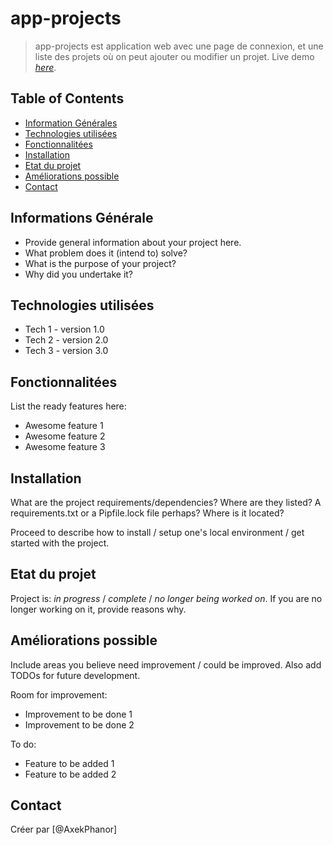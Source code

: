 # app-projects
> app-projects est application web avec une page de connexion, et une liste des projets où on peut ajouter ou modifier un projet.
> Live demo [_here_](https://www.example.com). <!-- If you have the project hosted somewhere, include the link here. -->

## Table of Contents
* [Information Générales](#general-information)
* [Technologies utilisées](#technologies-used)
* [Fonctionnalitées](#features)
* [Installation](#setup)
* [Etat du projet](#project-status)
* [Améliorations possible](#room-for-improvement)
* [Contact](#contact)
<!-- * [License](#license) -->


## Informations Générale
- Provide general information about your project here.
- What problem does it (intend to) solve?
- What is the purpose of your project?
- Why did you undertake it?
<!-- You don't have to answer all the questions - just the ones relevant to your project. -->


## Technologies utilisées
- Tech 1 - version 1.0
- Tech 2 - version 2.0
- Tech 3 - version 3.0


## Fonctionnalitées
List the ready features here:
- Awesome feature 1
- Awesome feature 2
- Awesome feature 3


## Installation
What are the project requirements/dependencies? Where are they listed? A requirements.txt or a Pipfile.lock file perhaps? Where is it located?

Proceed to describe how to install / setup one's local environment / get started with the project.


## Etat du projet
Project is: _in progress_ / _complete_ / _no longer being worked on_. If you are no longer working on it, provide reasons why.


## Améliorations possible
Include areas you believe need improvement / could be improved. Also add TODOs for future development.

Room for improvement:
- Improvement to be done 1
- Improvement to be done 2

To do:
- Feature to be added 1
- Feature to be added 2

## Contact
Créer par [@AxekPhanor] 
